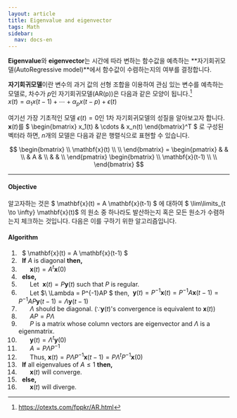 ```yaml
---
layout: article
title: Eigenvalue and eigenvector
tags: Math
sidebar:
  nav: docs-en
---
```


**Eigenvalue**와 **eigenvector**는 시간에 따라 변하는 함수값을 예측하는 **자기회귀모델(AutoRegressive model)**에서 함수값이 수렴하는지의 여부를 결정합니다. <br>

<!--more-->

**자기회귀모델**이란 변수의 과거 값의 선형 조합을 이용하여 관심 있는 변수를 예측하는 모델로, 차수가 $p$인 자기회귀모델(AR(p))은 다음과 같은 모양이 됩니다.[^1] <br>
$x(t) = \alpha_1 x(t-1) + \cdots + \alpha_p x(t-p) + \epsilon(t)$

여기선 가장 기초적인 모델 $\epsilon(t) = 0$인 1차 자기회귀모델의 성질을 알아보고자 합니다. <br>
$\mathbf{x}(t)$를 $
\begin{bmatrix}
x_1(t) & \cdots & x_n(t)
\end{bmatrix}^T
$ 로 구성된 벡터라 하면, $n$개의 모델은 다음과 같은 행렬식으로 표현할 수 있습니다. <br>

$$
\begin{bmatrix}
\\ \mathbf{x}(t) \\ \\
\end{bmatrix} =
\begin{pmatrix}
& & \\
& A & \\
& & \\
\end{pmatrix}
\begin{bmatrix}
\\ \mathbf{x}(t-1) \\ \\
\end{bmatrix}
$$

---

#### Objective
알고자하는 것은 $ \mathbf{x}(t) = A \mathbf{x}(t-1) $ 에 대하여 $ \lim\limits_{t \to \infty} \mathbf{x}(t)$ 의 원소 중 하나라도 발산하는지 혹은 모든 원소가 수렴하는지 체크하는 것입니다. 다음은 이를 구하기 위한 알고리즘입니다. <br>

#### Algorithm
1. &nbsp; $ \mathbf{x}(t) = A \mathbf{x}(t-1) $
2. &nbsp; **If** $A$ is diagonal **then,**
3. &nbsp; &emsp; $\mathbf{x}(t) = A^t \mathbf{x}(0)$
3. &nbsp; **else,**
4. &nbsp; &emsp; Let $\ \mathbf{x}(t) = P \mathbf{y}(t)$ such that $P$ is regular.
5. &nbsp; &emsp; Let $\ \Lambda = P^{-1}AP $ then, $\ \mathbf{y}(t) = P^{-1}\mathbf{x}(t) = P^{-1}A\mathbf{x}(t-1) = P^{-1}AP\mathbf{y}(t-1) = \Lambda \mathbf{y}(t-1)$
6. &nbsp; &emsp; $\Lambda$ should be diagonal. ($∵ \mathbf{y}(t)$'s convergence is equivalent to $\mathbf{x}(t)$)
7. &nbsp;  &emsp; $AP = P\Lambda$
8. &nbsp; &emsp; $P$ is a matrix whose column vectors are eigenvector and $\Lambda$ is a eigenmatrix.
9. &nbsp; &emsp; $\mathbf{y}(t) = \Lambda^t \mathbf{y}(0)$
10. &nbsp; &emsp; $A = P \Lambda P^{-1}$
11. &nbsp; &emsp; Thus, $\mathbf{x}(t) = P \Lambda P^{-1} \mathbf{x}(t-1) = P \Lambda^t P^{-1} \mathbf{x}(0)$
12. &nbsp; **If** all eigenvalues of $A ≤ 1$ **then,**
13. &nbsp; &emsp; $\mathbf{x}(t)$ will converge.
13. &nbsp; **else,**
14. &nbsp; &emsp; $\mathbf{x}(t)$ will diverge.


[^1]: https://otexts.com/fppkr/AR.html
